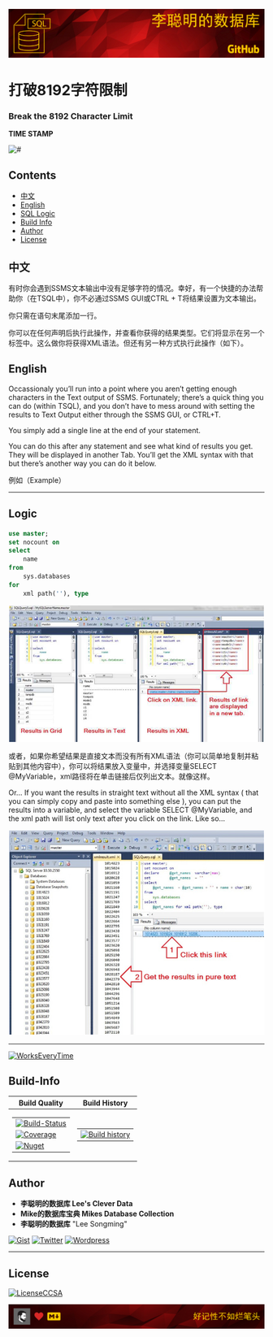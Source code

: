 ![CLEVER DATA GIT REPO](https://raw.githubusercontent.com/LiCongMingDeShujuku/git-resources/master/0-clever-data-github.png "李聪明的数据库")

# 打破8192字符限制
### Break the 8192 Character Limit
**TIME STAMP**

![#](images/image0012.png?raw=true "#")

## Contents

- [中文](#中文)
- [English](#English)
- [SQL Logic](#Logic)
- [Build Info](#Build-Info)
- [Author](#Author)
- [License](#License) 


## 中文

有时你会遇到SSMS文本输出中没有足够字符的情况。幸好，有一个快捷的办法帮助你（在TSQL中），你不必通过SSMS GUI或CTRL + T将结果设置为文本输出。

你只需在语句末尾添加一行。

你可以在任何声明后执行此操作，并查看你获得的结果类型。它们将显示在另一个标签中。这么做你将获得XML语法。但还有另一种方式执行此操作（如下）。

## English
Occassionaly you’ll run into a point where you aren’t getting enough characters in the Text output of SSMS. Fortunately; there’s a quick thing you can do (within TSQL), and you don’t have to mess around with setting the results to Text Output either through the SSMS GUI, or CTRL+T.

You simply add a single line at the end of your statement.

You can do this after any statement and see what kind of results you get. They will be displayed in another Tab. You’ll get the XML syntax with that but there’s another way you can do it below.


例如（Example）



---
## Logic
```SQL
use master;
set nocount on
select
	name
from
	sys.databases
for 
	xml path(''), type

```

![#](images/8192-character-limit-1.png?raw=true '#') 

或者，如果你希望结果是直接文本而没有所有XML语法（你可以简单地复制并粘贴到其他内容中），你可以将结果放入变量中，并选择变量SELECT @MyVariable，xml路径将在单击链接后仅列出文本。就像这样。


Or… If you want the results in straight text without all the XML syntax ( that you can simply copy and paste into something else ), you can put the results into a variable, and select the variable SELECT @MyVariable, and the xml path will list only text after you click on the link. Like so…

![#](images/8192-character-limit-2.png?raw=true '#') 

---

[![WorksEveryTime](https://forthebadge.com/images/badges/60-percent-of-the-time-works-every-time.svg)](https://shitday.de/)

## Build-Info

| Build Quality | Build History |
|--|--|
|<table><tr><td>[![Build-Status](https://ci.appveyor.com/api/projects/status/pjxh5g91jpbh7t84?svg?style=flat-square)](#)</td></tr><tr><td>[![Coverage](https://coveralls.io/repos/github/tygerbytes/ResourceFitness/badge.svg?style=flat-square)](#)</td></tr><tr><td>[![Nuget](https://img.shields.io/nuget/v/TW.Resfit.Core.svg?style=flat-square)](#)</td></tr></table>|<table><tr><td>[![Build history](https://buildstats.info/appveyor/chart/tygerbytes/resourcefitness)](#)</td></tr></table>|

## Author

- **李聪明的数据库 Lee's Clever Data**
- **Mike的数据库宝典 Mikes Database Collection**
- **李聪明的数据库** "Lee Songming"

[![Gist](https://img.shields.io/badge/Gist-李聪明的数据库-<COLOR>.svg)](https://gist.github.com/congmingshuju)
[![Twitter](https://img.shields.io/badge/Twitter-mike的数据库宝典-<COLOR>.svg)](https://twitter.com/mikesdatawork?lang=en)
[![Wordpress](https://img.shields.io/badge/Wordpress-mike的数据库宝典-<COLOR>.svg)](https://mikesdatawork.wordpress.com/)

---
## License
[![LicenseCCSA](https://img.shields.io/badge/License-CreativeCommonsSA-<COLOR>.svg)](https://creativecommons.org/share-your-work/licensing-types-examples/)

![Lee Songming](https://raw.githubusercontent.com/LiCongMingDeShujuku/git-resources/master/1-clever-data-github.png "李聪明的数据库")

